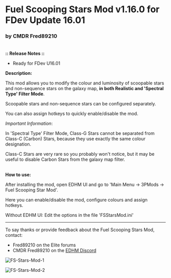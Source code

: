 # Fuel Scooping Stars Mod v1.16.0 for FDev Update 16.01

### by CMDR Fred89210<br><br>

**:: Release Notes ::**
- Ready for FDev U16.01

**Description:**

This mod allows you to modify the colour and luminosity of scoopable stars and non-sequence stars on the galaxy map, **in both Realistic and 'Spectral Type' Filter Mode**.

Scoopable stars and non-sequence stars can be configured separately.

You can also assign hotkeys to quickly enable/disable the mod.

*Important Information*:

In 'Spectral Type' Filter Mode, Class-G Stars cannot be separated from Class-C (Carbon) Stars, because they use exactly the same colour designation.

Class-C Stars are very rare so you probably won't notice, but it may be useful to disable Carbon Stars from the galaxy map filter.
<br><br>

**How to use:**

After installing the mod, open EDHM UI and go to 'Main Menu -> 3PMods -> Fuel Scooping Star Mod'.

Here you can enable/disable the mod, configure colours and assign hotkeys.

Without EDHM UI: Edit the options in the file 'FSStarsMod.ini'

-------------------------------------------------------------------------

To say thanks or provide feedback about the Fuel Scooping Stars Mod, contact:
- Fred89210 on the Elite forums
- CMDR Fred89210 on the [EDHM Discord](https://discord.gg/MtBszksjMr)

![FS-Stars-Mod-1](https://github.com/psychicEgg/EDHM/blob/main/Odyssey/3rdPartyMods/Fuel-Scooping-Stars/Scoop-Stars-Mod-1.jpg?raw=true)

![FS-Stars-Mod-2](https://github.com/psychicEgg/EDHM/blob/main/Odyssey/3rdPartyMods/Fuel-Scooping-Stars/Scoop-Stars-Mod-2.jpg?raw=true)
